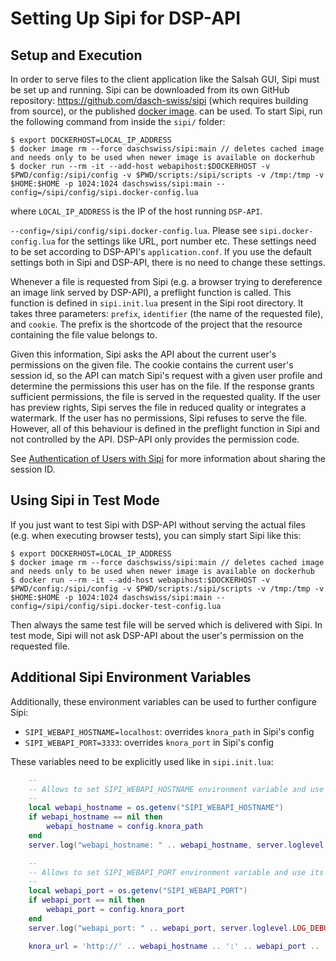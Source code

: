 <!---
 * Copyright © 2021 - 2023 Swiss National Data and Service Center for the Humanities and/or DaSCH Service Platform contributors.
 * SPDX-License-Identifier: Apache-2.0
-->

# Setting Up Sipi for DSP-API

## Setup and Execution

In order to serve files to the client application like the Salsah GUI,
Sipi must be set up and running. Sipi can be downloaded from its own
GitHub repository: <https://github.com/dasch-swiss/sipi> (which requires
building from source), or the published [docker image](https://hub.docker.com/r/daschswiss/sipi/).
can be used. To start Sipi, run the following command from inside the `sipi/`
folder:

```
$ export DOCKERHOST=LOCAL_IP_ADDRESS
$ docker image rm --force daschswiss/sipi:main // deletes cached image and needs only to be used when newer image is available on dockerhub
$ docker run --rm -it --add-host webapihost:$DOCKERHOST -v $PWD/config:/sipi/config -v $PWD/scripts:/sipi/scripts -v /tmp:/tmp -v $HOME:$HOME -p 1024:1024 daschswiss/sipi:main --config=/sipi/config/sipi.docker-config.lua
```

where `LOCAL_IP_ADDRESS` is the IP of the host running `DSP-API`.

`--config=/sipi/config/sipi.docker-config.lua`. Please see `sipi.docker-config.lua` for the settings like URL, port number
etc. These settings need to be set according to DSP-API's `application.conf`. If you use the default settings both in
Sipi and DSP-API, there is no need to change these settings.

Whenever a file is requested from Sipi (e.g. a browser trying to
dereference an image link served by DSP-API), a preflight function is
called. This function is defined in `sipi.init.lua` present in the
Sipi root directory. It takes three parameters: `prefix`, `identifier`
(the name of the requested file), and `cookie`. The prefix is the shortcode
of the project that the resource containing the file value belongs to.

Given this information, Sipi asks the API about the current user's
permissions on the given file. The cookie contains the current user's 
session id, so the API can match Sipi's request with a given user
profile and determine the permissions this user has on the file. If the
response grants sufficient permissions, the file is served in the
requested quality. If the user has preview rights, Sipi serves the file in reduced
quality or integrates a watermark. If the user has no permissions, Sipi
refuses to serve the file. However, all of this behaviour is defined in
the preflight function in Sipi and not controlled by the API. DSP-API only
provides the permission code.

See [Authentication of Users with Sipi](sipi-and-dsp-api.md#authentication-of-users-with-sipi) for more
information about sharing the session ID.

## Using Sipi in Test Mode

If you just want to test Sipi with DSP-API without serving the actual
files (e.g. when executing browser tests), you can simply start Sipi
like this:

```
$ export DOCKERHOST=LOCAL_IP_ADDRESS
$ docker image rm --force daschswiss/sipi:main // deletes cached image and needs only to be used when newer image is available on dockerhub
$ docker run --rm -it --add-host webapihost:$DOCKERHOST -v $PWD/config:/sipi/config -v $PWD/scripts:/sipi/scripts -v /tmp:/tmp -v $HOME:$HOME -p 1024:1024 daschswiss/sipi:main --config=/sipi/config/sipi.docker-test-config.lua
```

Then always the same test file will be served which is delivered with Sipi. In test mode, Sipi will
not ask DSP-API about the user's permission on the requested file.

## Additional Sipi Environment Variables

Additionally, these environment variables can be used to further configure Sipi:

- `SIPI_WEBAPI_HOSTNAME=localhost`: overrides `knora_path` in Sipi's config
- `SIPI_WEBAPI_PORT=3333`: overrides `knora_port` in Sipi's config

These variables need to be explicitly used like in `sipi.init.lua`:

```lua
    --
    -- Allows to set SIPI_WEBAPI_HOSTNAME environment variable and use its value.
    --
    local webapi_hostname = os.getenv("SIPI_WEBAPI_HOSTNAME")
    if webapi_hostname == nil then
        webapi_hostname = config.knora_path
    end
    server.log("webapi_hostname: " .. webapi_hostname, server.loglevel.LOG_DEBUG)

    --
    -- Allows to set SIPI_WEBAPI_PORT environment variable and use its value.
    --
    local webapi_port = os.getenv("SIPI_WEBAPI_PORT")
    if webapi_port == nil then
        webapi_port = config.knora_port
    end
    server.log("webapi_port: " .. webapi_port, server.loglevel.LOG_DEBUG)

    knora_url = 'http://' .. webapi_hostname .. ':' .. webapi_port .. '/admin/files/' .. prefix .. '/' ..  identifier
```
